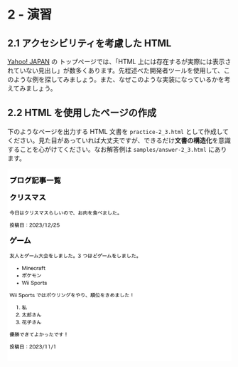 # 2 - 演習
## 2.1 アクセシビリティを考慮した HTML
[Yahoo! JAPAN](https://www.yahoo.co.jp/) の トップページでは、「HTML 上には存在するが実際には表示されていない見出し」が数多くあります。先程述べた開発者ツールを使用して、このような例を探してみましょう。また、なぜこのような実装になっているかを考えてみましょう。

## 2.2 HTML を使用したページの作成
下のようなページを出力する HTML 文書を `practice-2_3.html` として作成してください。見た目があっていれば大丈夫ですが、できるだけ**文書の構造化**を意識することを心がけてください。なお解答例は `samples/answer-2_3.html` にあります。

![実装例](../handouts/_images/practice.png)